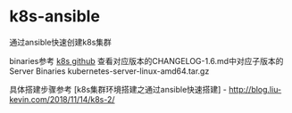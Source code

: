 # k8s-ansible
通过ansible快速创建k8s集群

binaries参考 [k8s github](#https://github.com/kubernetes/kubernetes)
查看对应版本的CHANGELOG-1.6.md中对应子版本的Server Binaries  kubernetes-server-linux-amd64.tar.gz


具体搭建步骤参考 [k8s集群环境搭建之通过ansible快速搭建] - http://blog.liu-kevin.com/2018/11/14/k8s-2/
